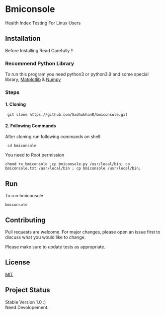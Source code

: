 # Bmiconsole
Health Index Testing For Linux Users
## Installation 
Before Installing Read Carefully !!
### Recommend Python Library
To run this program you need python3 or python3.9 and some special library,
[Matplotlib](https://matplotlib.org) & [Numpy](https://numpy.org)

### Steps
#### 1. Cloning
     git clone https://github.com/SadhukhanR/bmiconsole.git
#### 2. Following Commands
After cloning run following commands on shell 
        
     cd bmiconsole
        
        
You need to Root permission
    
    chmod +x bmiconsole ;cp bmiconsole.py /usr/local/bin; cp bmiconsole.txt /usr/local/bin ; cp bmiconsole /usr/local/bin;



## Run
To run bmiconsole 
    
    bmiconsole

## Contributing
Pull requests are welcome. For major changes, please open an issue first to discuss what you would like to change.

Please make sure to update tests as appropriate.

## License
[MIT](https://choosealicense.com/licenses/mit/)
## Project Status
Stable Version 1.0 :)
<br>
Need Devolopement.
